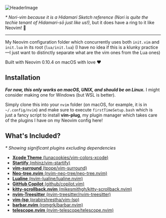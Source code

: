![HeaderImage](https://imgur.com/yVTLCY6.png)

*\* Nori-vim because it is a Hidamari Sketch reference (Nori is quite the techie tenant of Hidamari-sō just like us!)*, but it does have a ring to it like Neovim! 🤭

---
My Neovim configuration folder which concurrently uses both `init.vim` and `init.lua` in its root (`lua/init.lua`) (I have no idea if this is a klunky practice—I just want to distinctly separate what are the vim ones from the Lua ones)

Built with Neovim 0.10.4 on macOS with love ❤️

## Installation

***For now, this only works on macOS, UNIX, and should be on Linux.*** I might consider making one for Windows (but WSL is better).

Simply clone this into your `nvim` folder (on macOS, for example, it is in `~/.config/nvim`) and make sure to execute `firstTimeSetup.bash` which is just a fancy script to install **vim-plug**, my plugin manager which takes care of the plugins I have on my Neovim config here!

## What's Included?

*\* Showing significant plugins excluding dependencies*
* [**Xcode Theme** (lunacookies/vim-colors-xcode)](https://github.com/lunacookies/vim-colors-xcode)
* [**Startify** (mhinz/vim-startify)](https://github.com/mhinz/vim-startify)
* [**vim-surround** (tpope/vim-surround)](https://github.com/tpope/vim-surround)
* [**Neo-tree.nvim** (nvim-neo-tree/neo-tree.nvim)](https://github.com/nvim-neo-tree/neo-tree.nvim)
* [**Lualine** (nvim-lualine/lualine.nvim)](https://github.com/nvim-lualine/lualine.nvim)
* [**GitHub Copilot** (github/copilot.vim)](https://github.com/github/copilot.vim)
* [**kitty-scrollback.nvim** (mikesmithgh/kitty-scrollback.nvim)](https://github.com/mikesmithgh/kitty-scrollback.nvim)
* [**nvim-Treesitter** (nvim-treesitter/nvim-treesitter)](https://github.com/nvim-treesitter/nvim-treesitter)
* [**vim-lsp** (prabirshrestha/vim-lsp)](https://github.com/prabirshrestha/vim-lsp)
* [**barbar.nvim** (romgrk/barbar.nvim)](https://github.com/romgrk/barbar.nvim)
* [**telescope.nvim** (nvim-telescope/telescope.nvim)](https://github.com/nvim-telescope/telescope.nvim)
